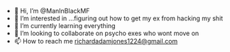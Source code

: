 - 👋 Hi, I’m @ManInBlackMF
- 👀 I’m interested in ...figuring out how to get my ex from hacking my shit
- 🌱 I’m currently learning  everything
- 💞️ I’m looking to collaborate on psycho exes who wont move on
- 📫 How to reach me richardadamjones1224@gmail.com

<!---
ManInBlackMF/ManInBlackMF is a ✨ special ✨ repository because its `README.md` (this file) appears on your GitHub profile.
You can click the Preview link to take a look at your changes.
--->
